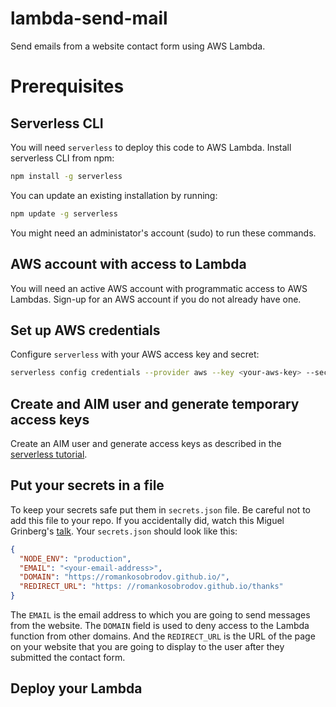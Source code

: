 # lambda-send-mail

Send emails from a website contact form using AWS Lambda.

# Prerequisites

## Serverless CLI

You will need `serverless` to deploy this code to AWS Lambda.
Install serverless CLI from npm:

```bash
npm install -g serverless
```

You can update an existing installation by running:

```bash
npm update -g serverless
```

You might need an administator's account (sudo) to run these commands.

## AWS account with access to Lambda

You will need an active AWS account with programmatic access to AWS Lambdas.
Sign-up for an AWS account if you do not already have one.

## Set up AWS credentials

Configure `serverless` with your AWS access key and secret:

```bash
serverless config credentials --provider aws --key <your-aws-key> --secret <your-aws-secret>
```

## Create and AIM user and generate temporary access keys

Create an AIM user and generate access keys as described in the [serverless tutorial](https://serverless.com/framework/docs/dashboard/access-roles/).

## Put your secrets in a file

To keep your secrets safe put them in `secrets.json` file. Be careful not to add this file to your repo. If you accidentally did, watch this Miguel Grinberg's [talk](https://www.youtube.com/watch?v=2uaTPmNvH0I).
Your `secrets.json` should look like this:

```json
{
  "NODE_ENV": "production",
  "EMAIL": "<your-email-address>",
  "DOMAIN": "https://romankosobrodov.github.io/",
  "REDIRECT_URL": "https: //romankosobrodov.github.io/thanks"
}
```

The `EMAIL` is the email address to which you are going to send messages from the website.
The `DOMAIN` field is used to deny access to the Lambda function from other domains. And the `REDIRECT_URL` is the URL of the page on your website that you are going to display to the user after they submitted the contact form.

## Deploy your Lambda
